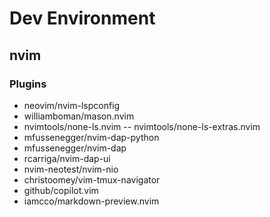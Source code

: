 # Dev Environment

## nvim
### Plugins
- neovim/nvim-lspconfig
- williamboman/mason.nvim
- nvimtools/none-ls.nvim
-- nvimtools/none-ls-extras.nvim
- mfussenegger/nvim-dap-python 
- mfussenegger/nvim-dap
- rcarriga/nvim-dap-ui
- nvim-neotest/nvim-nio 
- christoomey/vim-tmux-navigator 
- github/copilot.vim
- iamcco/markdown-preview.nvim
